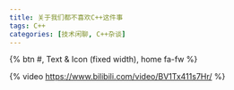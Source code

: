 ```yaml
---
title: 关于我们都不喜欢C++这件事
tags: C++
categories: [技术闲聊, C++杂谈]
---
```


{% btn #, Text & Icon (fixed width), home fa-fw %}

{% video https://www.bilibili.com/video/BV1Tx411s7Hr/ %}

<!-- more -->
